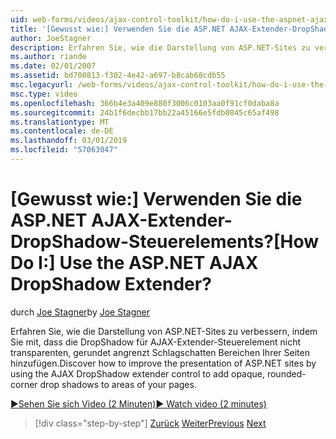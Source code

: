 ```yaml
---
uid: web-forms/videos/ajax-control-toolkit/how-do-i-use-the-aspnet-ajax-dropshadow-extender
title: '[Gewusst wie:] Verwenden Sie die ASP.NET AJAX-Extender-DropShadow-Steuerelements? | Microsoft-Dokumentation'
author: JoeStagner
description: Erfahren Sie, wie die Darstellung von ASP.NET-Sites zu verbessern, indem Sie mit, dass die DropShadow für AJAX-Extender-Steuerelement nicht transparenten, gerundet angrenzt Schlagschatten Bereiche o hinzufügen...
ms.author: riande
ms.date: 02/01/2007
ms.assetid: bd700813-f302-4e42-a697-b8cab68cdb55
msc.legacyurl: /web-forms/videos/ajax-control-toolkit/how-do-i-use-the-aspnet-ajax-dropshadow-extender
msc.type: video
ms.openlocfilehash: 366b4e3a409e880f3006c0103aa0f91cf0daba8a
ms.sourcegitcommit: 24b1f6decbb17bb22a45166e5fdb0845c65af498
ms.translationtype: MT
ms.contentlocale: de-DE
ms.lasthandoff: 03/01/2019
ms.locfileid: "57063047"
---
```

<a name="how-do-i-use-the-aspnet-ajax-dropshadow-extender"></a><span data-ttu-id="f3d54-104">[Gewusst wie:] Verwenden Sie die ASP.NET AJAX-Extender-DropShadow-Steuerelements?</span><span class="sxs-lookup"><span data-stu-id="f3d54-104">[How Do I:] Use the ASP.NET AJAX DropShadow Extender?</span></span>
====================
<span data-ttu-id="f3d54-105">durch [Joe Stagner](https://github.com/JoeStagner)</span><span class="sxs-lookup"><span data-stu-id="f3d54-105">by [Joe Stagner](https://github.com/JoeStagner)</span></span>

<span data-ttu-id="f3d54-106">Erfahren Sie, wie die Darstellung von ASP.NET-Sites zu verbessern, indem Sie mit, dass die DropShadow für AJAX-Extender-Steuerelement nicht transparenten, gerundet angrenzt Schlagschatten Bereichen Ihrer Seiten hinzufügen.</span><span class="sxs-lookup"><span data-stu-id="f3d54-106">Discover how to improve the presentation of ASP.NET sites by using the AJAX DropShadow extender control to add opaque, rounded-corner drop shadows to areas of your pages.</span></span>

[<span data-ttu-id="f3d54-107">&#9654;Sehen Sie sich Video (2 Minuten)</span><span class="sxs-lookup"><span data-stu-id="f3d54-107">&#9654; Watch video (2 minutes)</span></span>](https://channel9.msdn.com/Blogs/ASP-NET-Site-Videos/how-do-i-use-the-aspnet-ajax-dropshadow-extender)

> [!div class="step-by-step"]
> <span data-ttu-id="f3d54-108">[Zurück](how-do-i-use-the-aspnet-ajax-togglebutton-extender.md)
> [Weiter](how-do-i-use-the-aspnet-ajax-passwordstrength-extender.md)</span><span class="sxs-lookup"><span data-stu-id="f3d54-108">[Previous](how-do-i-use-the-aspnet-ajax-togglebutton-extender.md)
[Next](how-do-i-use-the-aspnet-ajax-passwordstrength-extender.md)</span></span>
